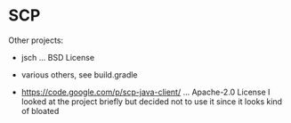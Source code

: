 SCP
===

Other projects:

* jsch ... BSD License

* various others, see build.gradle

* https://code.google.com/p/scp-java-client/ ... Apache-2.0 License
  I looked at the project briefly but decided not to use it since it
  looks kind of bloated

